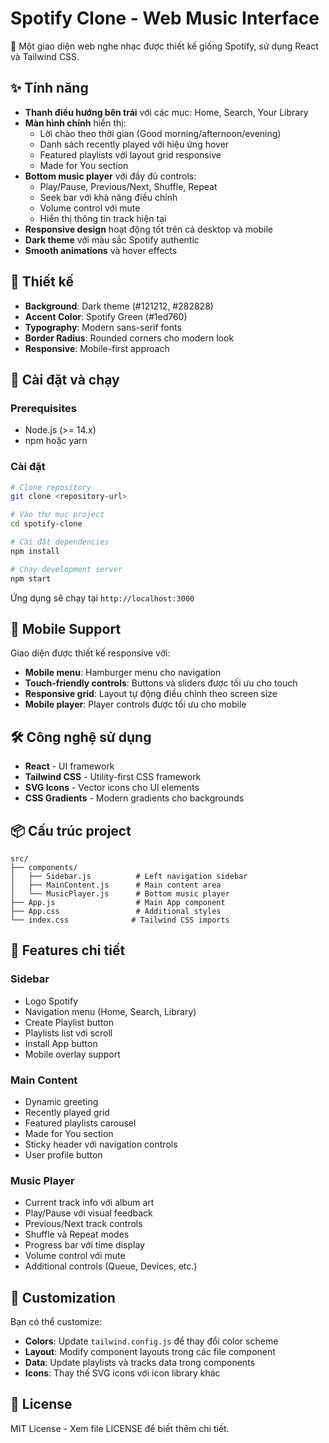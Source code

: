 # Spotify Clone - Web Music Interface

🎵 Một giao diện web nghe nhạc được thiết kế giống Spotify, sử dụng React và Tailwind CSS.

## ✨ Tính năng

- **Thanh điều hướng bên trái** với các mục: Home, Search, Your Library
- **Màn hình chính** hiển thị:
  - Lời chào theo thời gian (Good morning/afternoon/evening)
  - Danh sách recently played với hiệu ứng hover
  - Featured playlists với layout grid responsive
  - Made for You section
- **Bottom music player** với đầy đủ controls:
  - Play/Pause, Previous/Next, Shuffle, Repeat
  - Seek bar với khả năng điều chỉnh
  - Volume control với mute
  - Hiển thị thông tin track hiện tại
- **Responsive design** hoạt động tốt trên cả desktop và mobile
- **Dark theme** với màu sắc Spotify authentic
- **Smooth animations** và hover effects

## 🎨 Thiết kế

- **Background**: Dark theme (#121212, #282828)
- **Accent Color**: Spotify Green (#1ed760)
- **Typography**: Modern sans-serif fonts
- **Border Radius**: Rounded corners cho modern look
- **Responsive**: Mobile-first approach

## 🚀 Cài đặt và chạy

### Prerequisites
- Node.js (>= 14.x)
- npm hoặc yarn

### Cài đặt
```bash
# Clone repository
git clone <repository-url>

# Vào thư mục project
cd spotify-clone

# Cài đặt dependencies
npm install

# Chạy development server
npm start
```

Ứng dụng sẽ chạy tại `http://localhost:3000`

## 📱 Mobile Support

Giao diện được thiết kế responsive với:
- **Mobile menu**: Hamburger menu cho navigation
- **Touch-friendly controls**: Buttons và sliders được tối ưu cho touch
- **Responsive grid**: Layout tự động điều chỉnh theo screen size
- **Mobile player**: Player controls được tối ưu cho mobile

## 🛠️ Công nghệ sử dụng

- **React** - UI framework
- **Tailwind CSS** - Utility-first CSS framework
- **SVG Icons** - Vector icons cho UI elements
- **CSS Gradients** - Modern gradients cho backgrounds

## 📦 Cấu trúc project

```
src/
├── components/
│   ├── Sidebar.js          # Left navigation sidebar
│   ├── MainContent.js      # Main content area
│   └── MusicPlayer.js      # Bottom music player
├── App.js                  # Main App component
├── App.css                 # Additional styles
└── index.css              # Tailwind CSS imports
```

## 🎯 Features chi tiết

### Sidebar
- Logo Spotify
- Navigation menu (Home, Search, Library)
- Create Playlist button
- Playlists list với scroll
- Install App button
- Mobile overlay support

### Main Content
- Dynamic greeting
- Recently played grid
- Featured playlists carousel
- Made for You section
- Sticky header với navigation controls
- User profile button

### Music Player
- Current track info với album art
- Play/Pause với visual feedback
- Previous/Next track controls
- Shuffle và Repeat modes
- Progress bar với time display
- Volume control với mute
- Additional controls (Queue, Devices, etc.)

## 🔧 Customization

Bạn có thể customize:
- **Colors**: Update `tailwind.config.js` để thay đổi color scheme
- **Layout**: Modify component layouts trong các file component
- **Data**: Update playlists và tracks data trong components
- **Icons**: Thay thế SVG icons với icon library khác

## 📄 License

MIT License - Xem file LICENSE để biết thêm chi tiết.
